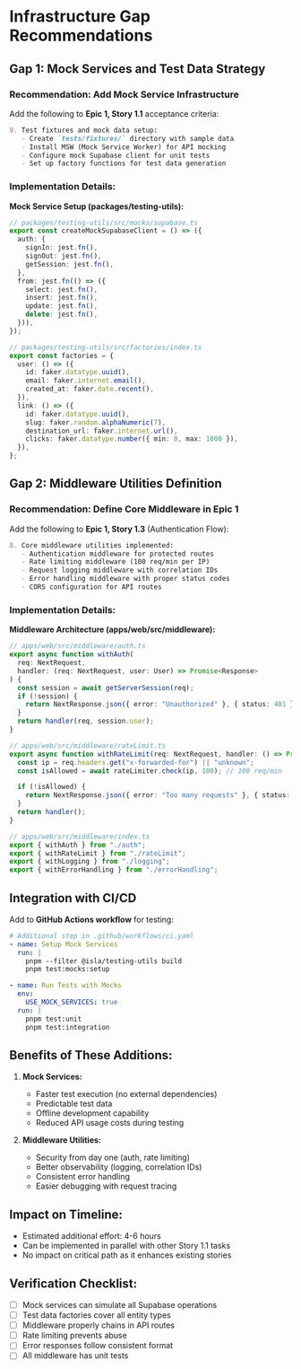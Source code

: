 # Infrastructure Gap Recommendations

## Gap 1: Mock Services and Test Data Strategy

### Recommendation: Add Mock Service Infrastructure

Add the following to **Epic 1, Story 1.1** acceptance criteria:

```markdown
9. Test fixtures and mock data setup:
   - Create `tests/fixtures/` directory with sample data
   - Install MSW (Mock Service Worker) for API mocking
   - Configure mock Supabase client for unit tests
   - Set up factory functions for test data generation
```

### Implementation Details:

**Mock Service Setup (packages/testing-utils):**

```typescript
// packages/testing-utils/src/mocks/supabase.ts
export const createMockSupabaseClient = () => ({
  auth: {
    signIn: jest.fn(),
    signOut: jest.fn(),
    getSession: jest.fn(),
  },
  from: jest.fn(() => ({
    select: jest.fn(),
    insert: jest.fn(),
    update: jest.fn(),
    delete: jest.fn(),
  })),
});

// packages/testing-utils/src/factories/index.ts
export const factories = {
  user: () => ({
    id: faker.datatype.uuid(),
    email: faker.internet.email(),
    created_at: faker.date.recent(),
  }),
  link: () => ({
    id: faker.datatype.uuid(),
    slug: faker.random.alphaNumeric(7),
    destination_url: faker.internet.url(),
    clicks: faker.datatype.number({ min: 0, max: 1000 }),
  }),
};
```

## Gap 2: Middleware Utilities Definition

### Recommendation: Define Core Middleware in Epic 1

Add the following to **Epic 1, Story 1.3** (Authentication Flow):

```markdown
8. Core middleware utilities implemented:
   - Authentication middleware for protected routes
   - Rate limiting middleware (100 req/min per IP)
   - Request logging middleware with correlation IDs
   - Error handling middleware with proper status codes
   - CORS configuration for API routes
```

### Implementation Details:

**Middleware Architecture (apps/web/src/middleware):**

```typescript
// apps/web/src/middleware/auth.ts
export async function withAuth(
  req: NextRequest,
  handler: (req: NextRequest, user: User) => Promise<Response>
) {
  const session = await getServerSession(req);
  if (!session) {
    return NextResponse.json({ error: "Unauthorized" }, { status: 401 });
  }
  return handler(req, session.user);
}

// apps/web/src/middleware/rateLimit.ts
export async function withRateLimit(req: NextRequest, handler: () => Promise<Response>) {
  const ip = req.headers.get("x-forwarded-for") || "unknown";
  const isAllowed = await rateLimiter.check(ip, 100); // 100 req/min

  if (!isAllowed) {
    return NextResponse.json({ error: "Too many requests" }, { status: 429 });
  }
  return handler();
}

// apps/web/src/middleware/index.ts
export { withAuth } from "./auth";
export { withRateLimit } from "./rateLimit";
export { withLogging } from "./logging";
export { withErrorHandling } from "./errorHandling";
```

## Integration with CI/CD

Add to **GitHub Actions workflow** for testing:

```yaml
# Additional step in .github/workflows/ci.yaml
- name: Setup Mock Services
  run: |
    pnpm --filter @isla/testing-utils build
    pnpm test:mocks:setup

- name: Run Tests with Mocks
  env:
    USE_MOCK_SERVICES: true
  run: |
    pnpm test:unit
    pnpm test:integration
```

## Benefits of These Additions:

1. **Mock Services:**
   - Faster test execution (no external dependencies)
   - Predictable test data
   - Offline development capability
   - Reduced API usage costs during testing

2. **Middleware Utilities:**
   - Security from day one (auth, rate limiting)
   - Better observability (logging, correlation IDs)
   - Consistent error handling
   - Easier debugging with request tracing

## Impact on Timeline:

- Estimated additional effort: 4-6 hours
- Can be implemented in parallel with other Story 1.1 tasks
- No impact on critical path as it enhances existing stories

## Verification Checklist:

- [ ] Mock services can simulate all Supabase operations
- [ ] Test data factories cover all entity types
- [ ] Middleware properly chains in API routes
- [ ] Rate limiting prevents abuse
- [ ] Error responses follow consistent format
- [ ] All middleware has unit tests
